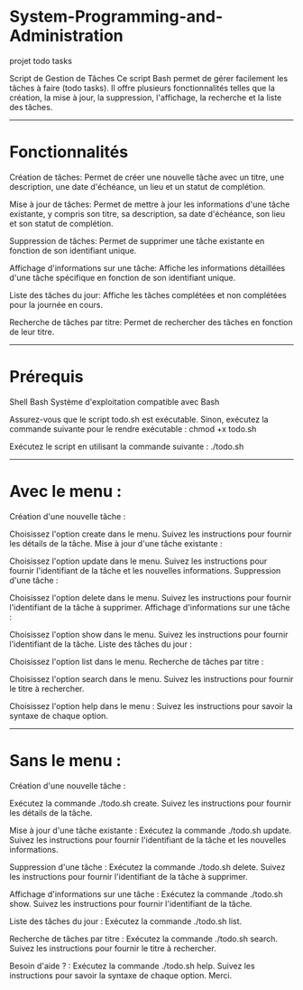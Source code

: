 # System-Programming-and-Administration
projet todo tasks


Script de Gestion de Tâches
Ce script Bash permet de gérer facilement les tâches à faire (todo tasks). Il offre plusieurs fonctionnalités telles que la création, la mise à jour, la suppression, l'affichage, la recherche et la liste des tâches.

---------------------------------------------------------------------------------------------------------------------------------
# Fonctionnalités
Création de tâches: Permet de créer une nouvelle tâche avec un titre, une description, une date d'échéance, un lieu et un statut de complétion.

Mise à jour de tâches: Permet de mettre à jour les informations d'une tâche existante, y compris son titre, sa description, sa date d'échéance, son lieu et son statut de complétion.

Suppression de tâches: Permet de supprimer une tâche existante en fonction de son identifiant unique.

Affichage d'informations sur une tâche: Affiche les informations détaillées d'une tâche spécifique en fonction de son identifiant unique.

Liste des tâches du jour: Affiche les tâches complétées et non complétées pour la journée en cours.

Recherche de tâches par titre: Permet de rechercher des tâches en fonction de leur titre.

---------------------------------------------------------------------------------------------------------------------------------
# Prérequis
Shell Bash
Système d'exploitation compatible avec Bash

Assurez-vous que le script todo.sh est exécutable. Sinon, exécutez la commande suivante pour le rendre exécutable :
    chmod +x todo.sh
    
Exécutez le script en utilisant la commande suivante :
    ./todo.sh

---------------------------------------------------------------------------------------------------------------------------------
# Avec le menu :
Création d'une nouvelle tâche :

Choisissez l'option create dans le menu.
Suivez les instructions pour fournir les détails de la tâche.
Mise à jour d'une tâche existante :

Choisissez l'option update dans le menu.
Suivez les instructions pour fournir l'identifiant de la tâche et les nouvelles informations.
Suppression d'une tâche :

Choisissez l'option delete dans le menu.
Suivez les instructions pour fournir l'identifiant de la tâche à supprimer.
Affichage d'informations sur une tâche :

Choisissez l'option show dans le menu.
Suivez les instructions pour fournir l'identifiant de la tâche.
Liste des tâches du jour :

Choisissez l'option list dans le menu.
Recherche de tâches par titre :

Choisissez l'option search dans le menu.
Suivez les instructions pour fournir le titre à rechercher.

Choisissez l'option help dans le menu :
Suivez les instructions pour savoir la syntaxe de chaque option.

---------------------------------------------------------------------------------------------------------------------------------
# Sans le menu :
Création d'une nouvelle tâche :

Exécutez la commande ./todo.sh create.
Suivez les instructions pour fournir les détails de la tâche.

Mise à jour d'une tâche existante :
Exécutez la commande ./todo.sh update.
Suivez les instructions pour fournir l'identifiant de la tâche et les nouvelles informations.

Suppression d'une tâche :
Exécutez la commande ./todo.sh delete.
Suivez les instructions pour fournir l'identifiant de la tâche à supprimer.

Affichage d'informations sur une tâche :
Exécutez la commande ./todo.sh show.
Suivez les instructions pour fournir l'identifiant de la tâche.

Liste des tâches du jour :
Exécutez la commande ./todo.sh list.

Recherche de tâches par titre :
Exécutez la commande ./todo.sh search.
Suivez les instructions pour fournir le titre à rechercher.

Besoin d'aide ? :
Exécutez la commande ./todo.sh help.
Suivez les instructions pour savoir la syntaxe de chaque option.
Merci.
